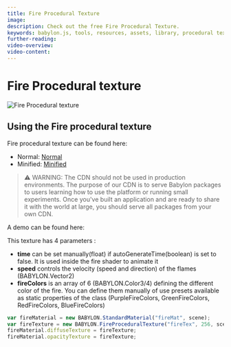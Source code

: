 ```yaml
---
title: Fire Procedural Texture
image: 
description: Check out the free Fire Procedural Texture.
keywords: babylon.js, tools, resources, assets, library, procedural texture, fire
further-reading:
video-overview:
video-content:
---
```


# Fire Procedural texture

![Fire Procedural texture](/img/extensions/proceduraltextures/firept.PNG)

## Using the Fire procedural texture

Fire procedural texture can be found here:

- Normal: [Normal](https://cdn.babylonjs.com/proceduralTexturesLibrary/babylon.fireProceduralTexture.js)
- Minified: [Minified](https://cdn.babylonjs.com/proceduralTexturesLibrary/babylon.fireProceduralTexture.min.js)

> ⚠️ WARNING: The CDN should not be used in production environments. The purpose of our CDN is to serve Babylon packages to users learning how to use the platform or running small experiments. Once you've built an application and are ready to share it with the world at large, you should serve all packages from your own CDN.

A demo can be found here:  <Playground id="#KM3TC" title="Fire Procedural Texture" description="Fire Procedural Texture"/>

This texture has 4 parameters :
- **time** can be set manually(float) if autoGenerateTime(boolean) is set to false. It is used inside the fire shader to animate it
- **speed** controls the velocity (speed and direction) of the flames (BABYLON.Vector2)
- **fireColors** is an array of 6 (BABYLON.Color3/4) defining the different color of the fire. You can define them manually of use presets available as static properties of the class (PurpleFireColors, GreenFireColors, RedFireColors, BlueFireColors)

```javascript
var fireMaterial = new BABYLON.StandardMaterial("fireMat", scene);
var fireTexture = new BABYLON.FireProceduralTexture("fireTex", 256, scene);
fireMaterial.diffuseTexture = fireTexture;
fireMaterial.opacityTexture = fireTexture;
```
